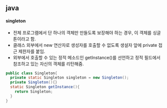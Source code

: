 ## java
#### singleton
- 전체 프로그램에서 단 하나의 객체만 만들도록 보장해야 하는 경우, 이 객체를 싱글톤이라고 함.
- 클래스 외부에서 new 연산자로 생성자를 호출할 수 없도록 생설자 앞에 private 접근 제한자를 붙임.
- 외부에서 호출할 수 있는 정적 메소드인 getInstance()를 선언하고 정적 필드에서 참조하고 있는 자신의 객체를 리턴해줌.
``` java
public class Singleton{
  private static Singleton singleton = new Singleton();
  private Singleton(){}
  static Singleton getInstance(){
    return Singleton;
  }
}
```
